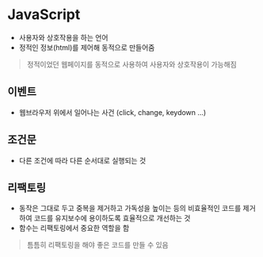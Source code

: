 # JavaScript
- 사용자와 상호작용을 하는 언어
- 정적인 정보(html)를 제어해 동적으로 만들어줌
> 정적이었던 웹페이지를 동적으로 사용하여 사용자와 상호작용이 가능해짐

## 이벤트
- 웹브라우저 위에서 일어나는 사건 (click, change, keydown ...)

## 조건문
- 다른 조건에 따라 다른 순서대로 실행되는 것

## 리팩토링
- 동작은 그대로 두고 중복을 제거하고 가독성을 높이는 등의 비효율적인 코드를 제거하여 코드를 유지보수에 용이하도록 효율적으로 개선하는 것
- 함수는 리팩토링에서 중요한 역할을 함
> 틈틈히 리팩토링을 해야 좋은 코드를 만들 수 있음
